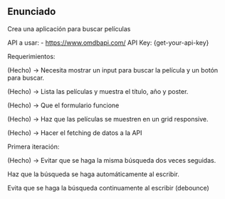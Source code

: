 ## Enunciado

Crea una aplicación para buscar películas

API a usar: - https://www.omdbapi.com/
API Key: {get-your-api-key}

Requerimientos:

(Hecho) -> Necesita mostrar un input para buscar la película y un botón para buscar.

(Hecho) -> Lista las películas y muestra el título, año y poster.

(Hecho) -> Que el formulario funcione

(Hecho) -> Haz que las películas se muestren en un grid responsive.

(Hecho) -> Hacer el fetching de datos a la API

Primera iteración:

(Hecho) -> Evitar que se haga la misma búsqueda dos veces seguidas.

Haz que la búsqueda se haga automáticamente al escribir.

Evita que se haga la búsqueda continuamente al escribir (debounce)
